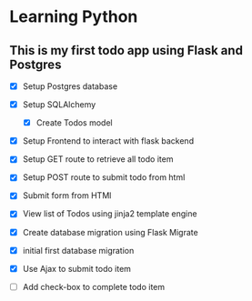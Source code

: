 # Learning Python
## This is my first todo app using Flask and Postgres
- [x] Setup Postgres database
- [x] Setup SQLAlchemy 
  - [x] Create Todos model
- [x] Setup Frontend to interact with flask backend
- [x] Setup GET route to retrieve all todo item
- [x] Setup POST route to submit todo from html
- [x] Submit form from HTMl
- [x] View list of Todos using jinja2 template engine
- [x] Create database migration using Flask Migrate
- [x] initial first database migration
- [x] Use Ajax to submit todo item
- [ ] Add check-box to complete todo item

